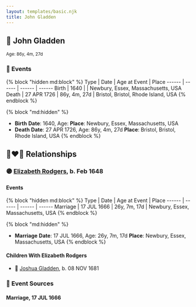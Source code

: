 ```yaml
---
layout: templates/basic.njk
title: John Gladden
---
```

## 🔵 John Gladden
<small>Age: 86y, 4m, 27d</small>


### 📆 Events

{% block "hidden md:block" %}
Type | Date | Age at Event | Place
------ | ------ | ------ | ------
Birth | 1640 |  | Newbury, Essex, Massachusetts, USA
Death | 27 APR 1726 | 86y, 4m, 27d | Bristol, Bristol, Rhode Island, USA
{% endblock %}

{% block "md:hidden" %}
- **Birth**
**Date**: 1640, Age:
**Place**: Newbury, Essex, Massachusetts, USA
- **Death**
**Date**: 27 APR 1726, Age: 86y, 4m, 27d
**Place**: Bristol, Bristol, Rhode Island, USA
{% endblock %}

## 👩‍❤️‍👨 Relationships

### 🟣 [Elizabeth Rodgers](/people/3/38364590), b. Feb 1648

#### Events

{% block "hidden md:block" %}
Type | Date | Age at Event | Place
------ | ------ | ------ | ------
Marriage | 17 JUL 1666 | 26y, 7m, 17d | Newbury, Essex, Massachusetts, USA
{% endblock %}

{% block "md:hidden" %}
- **Marriage**
**Date**: 17 JUL 1666, Age: 26y, 7m, 17d
**Place**: Newbury, Essex, Massachusetts, USA
{% endblock %}

#### Children With Elizabeth Rodgers
* 🔵 [Joshua Gladden](/people/9/97378440), b. 08 NOV 1681
### 📰 Event Sources

#### <a id="event-family-0-event-0"></a> Marriage, 17 JUL 1666
